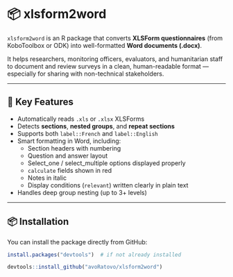 # 📦 xlsform2word

`xlsform2word` is an R package that converts **XLSForm questionnaires** (from KoboToolbox or ODK) into well-formatted **Word documents (.docx)**.

It helps researchers, monitoring officers, evaluators, and humanitarian staff to document and review surveys in a clean, human-readable format — especially for sharing with non-technical stakeholders.

---

## 🚀 Key Features

- Automatically reads `.xls` or `.xlsx` XLSForms
- Detects **sections**, **nested groups**, and **repeat sections**
- Supports both `label::French` and `label::English`
- Smart formatting in Word, including:
  - Section headers with numbering
  - Question and answer layout
  - Select_one / select_multiple options displayed properly
  - `calculate` fields shown in red
  - Notes in italic
  - Display conditions (`relevant`) written clearly in plain text
- Handles deep group nesting (up to 3+ levels)

---

## 📦 Installation

You can install the package directly from GitHub:

```r
install.packages("devtools")  # if not already installed

devtools::install_github("avoRatovo/xlsform2word")
